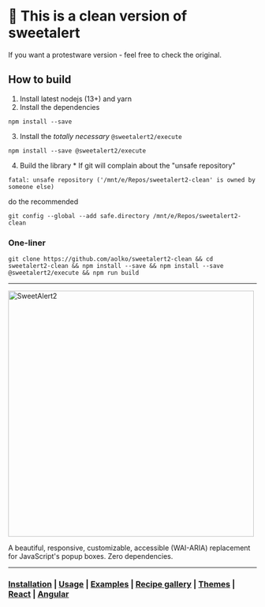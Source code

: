 # 🧼 This is a clean version of sweetalert
If you want a protestware version - feel free to check the original.

## How to build

1. Install latest nodejs (13+) and yarn
2. Install the dependencies
```
npm install --save
```
3. Install the *totally necessary* `@sweetalert2/execute`
```
npm install --save @sweetalert2/execute
```
4. Build the library
\* If git will complain about the "unsafe repository"
```
fatal: unsafe repository ('/mnt/e/Repos/sweetalert2-clean' is owned by someone else)
```
do the recommended
```
git config --global --add safe.directory /mnt/e/Repos/sweetalert2-clean
```

### One-liner

```
git clone https://github.com/aolko/sweetalert2-clean && cd sweetalert2-clean && npm install --save && npm install --save @sweetalert2/execute && npm run build
```

---

<a href="https://sweetalert2.github.io/">
  <img src="./assets/swal2-logo.png" width="498" alt="SweetAlert2">
</a>

A beautiful, responsive, customizable, accessible (WAI-ARIA) replacement <br> for JavaScript's popup boxes. Zero dependencies.

---

### [Installation](https://sweetalert2.github.io/#download) | [Usage](https://sweetalert2.github.io/#usage) | [Examples](https://sweetalert2.github.io/#examples) | [Recipe gallery](https://sweetalert2.github.io/recipe-gallery/) | [Themes](https://github.com/sweetalert2/sweetalert2-themes) | [React](https://github.com/sweetalert2/sweetalert2-react-content) | [Angular](https://github.com/sweetalert2/ngx-sweetalert2)

